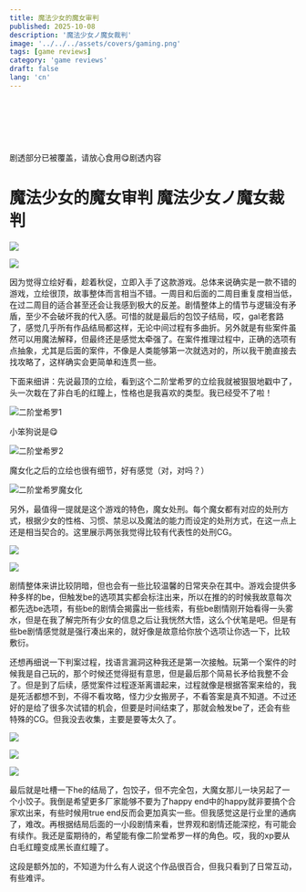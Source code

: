 ```yaml
---
title: 魔法少女的魔女审判
published: 2025-10-08
description: '魔法少女ノ魔女裁判'
image: '../../../assets/covers/gaming.png'
tags: [game reviews]
category: 'game reviews'
draft: false 
lang: 'cn'
---
```


&nbsp;

&nbsp;

&nbsp;

剧透部分已被覆盖，请放心食用😋<span class="spoiler">剧透内容</span>

# 魔法少女的魔女审判 魔法少女ノ魔女裁判

![](mocai\mocai1.png)

![](mocai\mocai2.jpg)

因为觉得立绘好看，趁着秋促，立即入手了这款游戏。总体来说确实是一款不错的游戏，立绘很顶，故事整体而言相当不错。一周目和后面的二周目重复度相当低，在过二周目的适合甚至还会让我感到极大的反差。剧情整体上的情节与逻辑没有矛盾，至少不会破坏我的代入感。可惜的就是最后的包饺子结局，哎，gal老套路了，感觉几乎所有作品结局都这样，无论中间过程有多曲折。另外就是有些案件虽然可以用魔法解释，但最终还是感觉太牵强了。在案件推理过程中，正确的选项有点抽象，尤其是后面的案件，不像是人类能够第一次就选对的，所以我干脆直接去找攻略了，这样确实会更简单和连贯一些。

下面来细讲：先说最顶的立绘，看到这个二阶堂希罗的立绘我就被狠狠地戳中了，头一次栽在了非白毛的红瞳上，性格也是我喜欢的类型。我已经受不了啦！

![二阶堂希罗1](mocai\mocai_ejt1.jpeg)

小笨狗说是😋

![二阶堂希罗2](mocai\mocai_ejt2.jpg)

魔女化之后的立绘也很有细节，好有感觉（对，对吗？）

![二阶堂希罗魔女化](mocai\mocai_ejt3.png)

另外，最值得一提就是这个游戏的特色，魔女处刑。每个魔女都有对应的处刑方式，根据少女的性格、习惯、禁忌以及魔法的能力而设定的处刑方式，在这一点上还是相当契合的。这里展示两张我觉得比较有代表性的处刑CG。

![](mocai\mocai3.jpg)

![](mocai\mocai4.jpg)

剧情整体来讲比较阴暗，但也会有一些比较温馨的日常夹杂在其中。游戏会提供多种多样的be，但触发be的选项其实都会标注出来，所以在推的的时候我故意每次都先选be选项，有些be的剧情会揭露出一些线索，有些be剧情刚开始看得一头雾水，但是在我了解完所有少女的信息之后让我恍然大悟，这么个伏笔是吧。但是有些be剧情感觉就是强行凑出来的，就好像是故意给你放个选项让你选一下，比较敷衍。

还想再细说一下判案过程，找语言漏洞这种我还是第一次接触。玩第一个案件的时候我是自己玩的，那个时候还觉得挺有意思<span class="spoiler">，但是最后那个简易长矛给我整不会了</span>。但是到了后续，感觉案件过程逐渐离谱起来，过程就像是根据答案来给的，我是死活都想不到，不得不看攻略<span class="spoiler">，怪力少女搬房子，不看答案是真不知道</span>。不过还好的是给了很多次试错的机会，但要是时间结束了，那就会触发be了，还会有些特殊的CG。但我没去收集，主要是要等太久了。

![](mocai\mocai5.jpg)

![](mocai\mocai6.jpg)

![](mocai\mocai7.jpg)

最后就是吐槽一下he的结局了，包饺子<span class="spoiler">，但不完全包，大魔女那儿一块另起了一个小饺子</span>。我倒是希望更多厂家能够不要为了happy end中的happy就非要搞个合家欢出来，有些时候用true end反而会更加真实一些。但我感觉这是行业里的通病了，难改。再根据结局后面的一小段剧情来看，世界观和剧情还能深挖，有可能会有续作。我还是蛮期待的，希望能有像二阶堂希罗一样的角色。哎，我的xp要从白毛红瞳变成黑长直红瞳了。

这段是额外加的，不知道为什么有人说这个作品很百合，但我只看到了日常互动，有些难评。